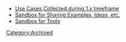   - [Use Cases Collected during 1.x
    timeframe](Technical_Team/Old/Use_Cases_Collected_during_1.x_timeframe "wikilink")
  - [Sandbox for Sharing Examples, Ideas,
    etc.](Technical_Team/Old/Sandbox_for_Sharing_Examples "wikilink")
  - [Sandbox for Tools](Technical_Team/Old/Sandbox_for_Tools "wikilink")

[Category:Archived](Category:Archived "wikilink")
